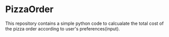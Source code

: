 # PizzaOrder
This repository contains a simple python code to calcualate the total cost of the pizza order according to user's preferences(input).
